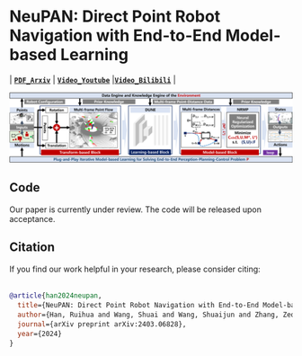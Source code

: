 # NeuPAN: Direct Point Robot Navigation with End-to-End Model-based Learning

| **[`PDF_Arxiv`](https://arxiv.org/pdf/2403.06828.pdf)** | **[`Video_Youtube`](https://youtu.be/SdSLWUmZZgQ)** |**[`Video_Bilibili`](https://www.bilibili.com/video/BV1Zx421y778/?vd_source=cf6ba629063343717a192a5be9fe8985)** | 

![](./img/fig2.png)

## Code
Our paper is currently under review. The code will be released upon acceptance.


## Citation

If you find our work helpful in your research, please consider citing:

```bibtex

@article{han2024neupan,
  title={NeuPAN: Direct Point Robot Navigation with End-to-End Model-based Learning},
  author={Han, Ruihua and Wang, Shuai and Wang, Shuaijun and Zhang, Zeqing and Chen, Jianjun and Lin, Shijie and Li, Chengyang and Xu, Chengzhong and Eldar, Yonina C and Hao, Qi and others},
  journal={arXiv preprint arXiv:2403.06828},
  year={2024}
}

```



